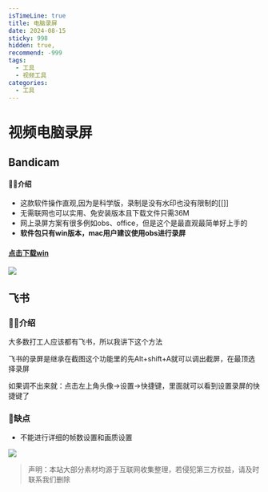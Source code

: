 ```yaml
---
isTimeLine: true
title: 电脑录屏
date: 2024-08-15
sticky: 998
hidden: true,
recommend: -999
tags:
  - 工具
  - 视频工具
categories:
  - 工具
---
```


# 视频电脑录屏

## Bandicam

#### **💁‍♂️介绍**

+   这款软件操作直观,因为是科学版，录制是没有水印也没有限制的\[\[\]\]
+   无需联网也可以实用、免安装版本且下载文件只需36M
+   网上录屏方案有很多例如obs、office，但是这个是最直观最简单好上手的
+   **软件包只有win版本，mac用户建议使用obs进行录屏**

#### **[点击下载win](https://wwmi.lanzouy.com/iLEZe1kvxfyf)**

![](https://www.30aitool.com/wp-content/uploads/2024/01/f72eec08f03486b.webp)

## 飞书

### **💁‍♂️介绍**

大多数打工人应该都有飞书，所以我讲下这个方法

飞书的录屏是继承在截图这个功能里的先Alt+shift+A就可以调出截屏，在最顶选择录屏

如果调不出来就：点击左上角头像→设置→快捷键，里面就可以看到设置录屏的快捷键了

### **🥷缺点**

+   不能进行详细的帧数设置和画质设置

![](https://www.30aitool.com/wp-content/uploads/2024/01/2d51b2d698acb9f.webp)

> 声明：本站大部分素材均源于互联网收集整理，若侵犯第三方权益，请及时联系我们删除